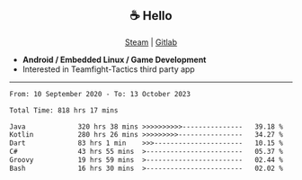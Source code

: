 <h2 align="center"> ☕ Hello </h2>

<p align="center">
  <a href="https://steamcommunity.com/id/Niforances/">Steam</a> |
  <a href="https://gitlab.com/niforances">Gitlab</a>
</p>

 - **Android / Embedded Linux / Game Development**
 - Interested in Teamfight-Tactics third party app

------

<!--START_SECTION:waka-->

```txt
From: 10 September 2020 - To: 13 October 2023

Total Time: 818 hrs 17 mins

Java             320 hrs 38 mins >>>>>>>>>>---------------   39.18 %
Kotlin           280 hrs 26 mins >>>>>>>>>----------------   34.27 %
Dart             83 hrs 1 min    >>>----------------------   10.15 %
C#               43 hrs 55 mins  >------------------------   05.37 %
Groovy           19 hrs 59 mins  >------------------------   02.44 %
Bash             16 hrs 30 mins  >------------------------   02.02 %
```

<!--END_SECTION:waka-->

